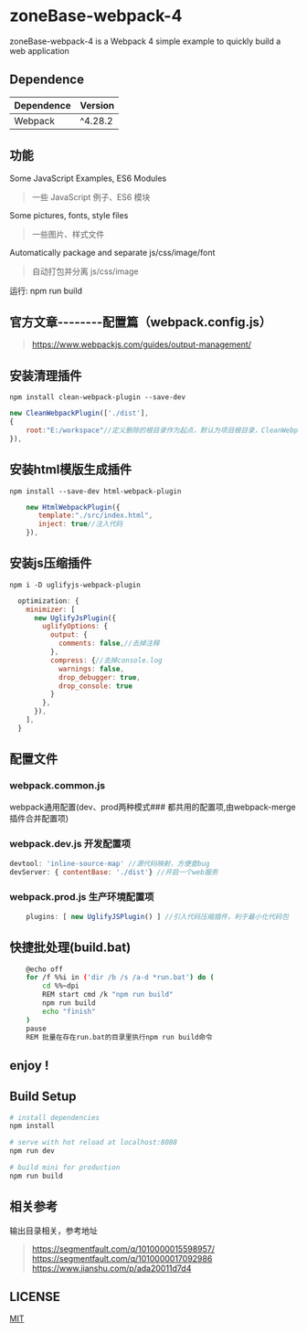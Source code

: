 # zoneBase-webpack-4
zoneBase-webpack-4 is a Webpack 4 simple example to quickly build a web application


## Dependence
Dependence         |Version
-------------------|-------
Webpack            |^4.28.2

## 功能
Some JavaScript Examples, ES6 Modules
> 一些 JavaScript 例子、ES6 模块

Some pictures, fonts, style files
> 一些图片、样式文件

Automatically package and separate js/css/image/font
> 自动打包并分离 js/css/image

运行: npm run build

## 官方文章--------配置篇（webpack.config.js）
>https://www.webpackjs.com/guides/output-management/

## 安装清理插件

`npm install clean-webpack-plugin --save-dev`
``` javascript
new CleanWebpackPlugin(['./dist'],
{
    root:"E:/workspace"//定义删除的根目录作为起点，默认为项目根目录，CleanWebpackPlugin不支持../访问父目录
}),
```

## 安装html模版生成插件

`npm install --save-dev html-webpack-plugin`

``` javascript
    new HtmlWebpackPlugin({
       template:"./src/index.html",
       inject: true//注入代码
    }),
```
## 安装js压缩插件

`npm i -D uglifyjs-webpack-plugin`

``` javascript
  optimization: {
    minimizer: [
      new UglifyJsPlugin({
        uglifyOptions: {
          output: {
            comments: false,//去掉注释
          },
          compress: {//去掉console.log
            warnings: false,
            drop_debugger: true,
            drop_console: true
          }  
        },
      }),
    ],
  }
```
## 配置文件
### webpack.common.js 
webpack通用配置(dev、prod两种模式### 都共用的配置项,由webpack-merge插件合并配置项)
### webpack.dev.js 开发配置项
``` js
devtool: 'inline-source-map' //源代码映射，方便查bug
devServer: { contentBase: './dist'} //开启一个web服务
```

### webpack.prod.js 生产环境配置项
``` js
    plugins: [ new UglifyJSPlugin() ] //引入代码压缩插件，利于最小化代码包

```

## 快捷批处理(build.bat)
``` bash
    @echo off
    for /f %%i in ('dir /b /s /a-d *run.bat') do (
        cd %%~dpi 
        REM start cmd /k "npm run build"
        npm run build
        echo "finish"
    )
    pause
    REM 批量在存在run.bat的目录里执行npm run build命令
```
## enjoy !

## Build Setup

``` bash
# install dependencies
npm install

# serve with hot reload at localhost:8088
npm run dev

# build mini for production
npm run build
```


## 相关参考
输出目录相关，参考地址

>https://segmentfault.com/q/1010000015598957/
>https://segmentfault.com/q/1010000017092986
>https://www.jianshu.com/p/ada20011d7d4
## LICENSE
[MIT](LICENSE)